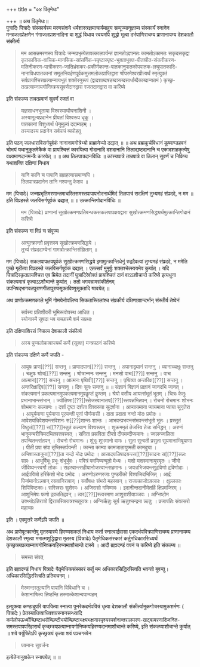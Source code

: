 +++
title = "०४ पितृमेधः"

+++
॥ अथ पितृमेधः॥  
पुत्रादिः पित्रादेः संस्कार्यस्य मरणसंशये धर्मशास्त्रज्ञमाचार्यमाहूय सम्पूज्यानुज्ञाप्य संस्कार्यं स्नानेन मन्त्रजलप्रोक्षणेन गंगाजलप्राशनादिना वा शुद्धं विधाय स्वयमपि शुद्धो भूत्वा दर्भपाणिराचम्य प्राणानायम्य देशकालौ संकीर्त्य

> मम आसन्नमरणस्य पित्रादेः जन्मप्रभृत्येतावत्कालपर्यन्तं ज्ञानतोऽज्ञानतः कामतोऽकामतः सकृदसकृद्वा कृतकायिक-वाचिक-मानसिक-सांसर्गिक-स्पृष्टास्पृष्ट-भुक्ताभुक्त-पीतापीत-संकरीकरण-मलिनीकरण-पात्रीकरण-जातिभ्रंशकर-प्रकीर्णकान्त-पातकानुपातकोपपातक-लघुपातकादि-नानाविधपातकानां समूलनिवर्हणपूर्वकमुत्तमलोकप्राप्तिद्वारा श्रीपरमेश्वरप्रीत्यर्थं स्मृत्युक्तं सर्वप्रायश्चित्तप्रत्याम्नायभूतं शक्तेरनुरूपं (द्वादशाब्दषडब्दत्र्यब्दसार्धाब्दैकाब्दान्यतमं ) कृच्छ्र-तत्प्रत्याम्नायगोनिष्क्रयसुवर्णदानद्वारा रजतदानद्वारा वा करिष्ये

इति संकल्प्य तावत्प्रमाणं सुवर्णं रजतं वा

> यज्ञसाधनभूताया विश्वस्याघौघनाशिनी ।  
अस्यामूल्यप्रदानेन प्रीयतां विश्वरूप धृकू ।  
पातकानां विशुध्यर्थ धेनुमूल्यं ददाम्यहम् ।  
तस्मादस्य प्रदानेन सर्वपापं व्यपोहतु

इति पठन् जलधाराविसर्गपूर्वकं नानानामगोत्रेभ्यो ब्राह्मणेभ्यो दद्यात् ॥ ॥ अथ ब्रह्मकूर्चविधानं कूष्माण्डहवनं चोभयं यथानुकूलमेकैकं वा प्रायश्चित्तं कारयित्वा गोदानादि दशदानानि तिलाद्यष्टदानानि च एकादशाहकृत्येषु वक्ष्यमाणदानमन्त्रैः कारयेत् ॥ ॥ अथ तिलपात्रदानविधिः ॥ कांस्यपात्रे ताम्रपात्रे वा तिलान् सुवर्णं च निक्षिप्य यथाशक्ति दक्षिणां निधाय

> यानि कानि च पापानि ब्रह्महत्यासमान्यपि ।  
तिलपात्रप्रदानेन तानि नश्यन्तु केशव ॥

मम (पित्रादेः) जन्मप्रभृतिमरणान्तमाचरितसमस्तपापापनोदनार्थमिदं तिलपात्रं सदक्षिणं तुभ्यमहं संप्रददे, न मम ॥ इति विप्रहस्ते जलविसर्गपूर्वकं दद्यात् ॥ ॥ उत्क्रान्तिगोदानविधिः ॥

> मम (पित्रादेः) प्राणानां सुखोत्क्रमणप्रतिबन्धकसकलपापक्षयद्वारा सुखोत्क्रमणसिद्ध्यर्थमुत्क्रान्तिगोदानं करिष्ये  

इति संकल्प्य गां विप्रं च संपूज्य

> अत्युत्क्रान्तौ प्रवृत्तस्य सुखोत्क्रमणसिद्धये ।  
तुभ्यं संप्रददाम्येनां गामत्रोत्क्रान्तिसंज्ञिताम् ॥

मम (पित्रादेः) सकलपापक्षयपूर्वकं सुखोत्क्रमणसिद्धये इमामुत्क्रान्तिधेनुं रुद्रदैवत्यां तुभ्यमहं संप्रददे, न ममेति पुच्छे गृहीत्वा विप्रहस्ते जलविसर्गपूर्वकं दद्यात् । एतत्सर्वं मुमूर्षुः शक्तश्चेत्स्वयमेव कुर्यात् । यदि पित्रादिरकृतप्रायश्चित्त एव म्रियेत तदानीं पुत्रादिरेवोक्तं प्रायश्चित्तं दानं वाऽऽशौचान्ते करिष्ये इत्यधुना संकल्पमात्रं कृत्वाऽऽशौचान्ते कुर्यात् । ततो भगवन्नामसंकीर्तनम् उपनिषद्भागवतपुराणगीतापुरुषसूक्तविष्णुसूक्तादि श्रावयेत् ॥

अथ प्राणोत्क्रमणकाले भूमिं गोमयेनोपलिप्य सिकतास्तिलांश्च संप्रकीर्य दक्षिणाग्राान्दर्भान् संस्तीर्य तेष्वेनं

> सर्वस्य प्रतिशीवरी भूमिस्त्वोपस्थ आधित ।  
स्योनास्मै सुषदा भव यच्छास्मै शर्म सप्रथाः

इति दक्षिणाशिरसं निपात्य देशकालौ संकीर्त्य

> अस्य पुण्यलोकावाप्त्यर्थं कर्णे (सूक्त) मन्त्रपठनं करिष्ये

इति संकल्प्य दक्षिणे कर्णे जपति -

> आयुषः प्राण[[??]] सन्तनु । प्राणादपान[[??]] सन्तनु । अपानाद्व्यानं सन्तनु । व्यानाच्चक्षुः सन्तनु । चक्षुषः श्रोत्र[[??]] सन्तनु । श्रोत्रान्मनः सन्तनु । मनसो वाच[[??]] सन्तनु । वाच आत्मान[[??]] सन्तनु । आत्मनः पृथिवी[[??]] सन्तनु । पृथिव्या अन्तरिक्ष[[??]] सन्तनु । अन्तरिक्षाद्दिव[[??]] सन्तनु । दिवः सुवः सन्तनु ॥ ॥ संज्ञानं विज्ञानं प्रज्ञानं जानदभि जानत् । संकल्पमानं प्रकल्पमानमुपकल्पमानमुपकॢप्तं कॢप्तम् । श्रेयो वसीय आयत्संभूतं भूतम् । चित्रः केतुः प्रभानाभान्त्संभान् । ज्योतिष्मा[[??]]स्तेजस्वानातप[[??]]स्तपन्नभितपन् । रोचनो रोचमानः शोभनः शोभमानः कल्याणः । दर्शा दृष्टा दर्शता विश्वरूपा सुदर्शना । आप्यायमाना प्यायमाना प्याया सूनृतेरा । आपूर्यमाणा पूर्यमाणा पूरयन्ती पूर्णा पौर्णमासी । दाता प्रदाता नन्दो मोदः प्रमोदः । आवेशयन्निवेशयन्त्संवेशनः स[[??]शान्तः शान्तः । आभवन्प्रभवन्त्संभवन्त्संभूतो भूतः । प्रस्तुतं विष्टुतं[[??]] स[[??]]स्तुतं कल्याण विश्वरूपम् । शुक्रममृतं तेजस्वि तेजः समिद्धम् । अरुणं भानुमन्मरीचिमदभितपत्तपस्वत् । सविता प्रसविता दीप्तो दीपयन्दीप्यमानः । ज्वलन्ज्वलिता तपन्वितन्त्संतपन् । रोचनो रोचमानः । शुंभूः शुभमानो वामः । सुता सुन्वती प्रसुता सूयमानाभिषूयाणा । पीती प्रपा संपा तृप्तिस्तर्पयन्ती । कान्ता काम्या कामजातायुष्मती कामदुघा । अभिशास्तानुमा[[??]]ता नन्दो मोदः प्रमोदः । आसादयन्निषादयन्त्स[[??]]सादनः स[[??]]सन्नः सन्नः । आभूर्विभूः प्रभूः शंभूर्भुवः । पवित्रं पवयिष्यन्पूतो मेध्यः । यशो यशस्वानायुरमृतः । जीवो जीविष्यन्त्स्वर्गो लोकः । सहस्वान्त्सहीयानोजस्वान्त्सहमानः । जयन्नभिजयन्त्सुद्रविणो द्रविणोदाः । आर्द्रपवित्रो हरिकेशो मोदः प्रमोदः । अरुणोऽरुणरजाः पुण्डरीको विश्वजिदभिजित् । आर्द्रः पिन्व॑मानोऽन्नवान् रसवानिरावान् । सर्वौषधः संभरो महस्वान् । राजत्काजोऽवत्काः । क्षुल्लकाः शिपिविष्टकाः। सरिस्रराः सुशेरवः । अजिरासो गमिष्णवः । इदानीन्तदानीमेतर्हि क्षिप्रमजिरम् । आशुनिमेषः फणो द्रवन्नतिद्रवन् । त्वर[[??]]स्त्वरमाण आशुराशीयाञ्जवः । अग्निष्टोम उक्थ्योऽतिरात्रो द्विरात्रस्त्रिरात्रश्चतूरात्रः। अग्निर्ऋतुः सूर्य ऋतुश्चन्द्रमा ऋतुः । प्रजापतिः संवत्सरो महान्कः

इति । एवमुत्तरे कर्णेऽपि जपति ॥

अथ प्राणेषूत्क्रान्तेषु मृतस्यास्ये हिरण्यशकलं निधाय कर्ता स्नात्वार्द्रवासा एकदर्भपवित्रपाणिराचम्य प्राणानायम्य देशकालौ स्मृत्वा ममात्मशुद्धिद्वारा मृतस्य (पित्रादेः) पैतृमेधिकसंस्कारं कर्तुमधिकारसिध्यर्थं कृच्छ्रत्रयप्रत्याम्नायगोनिष्क्रयहिरण्यमाशौचान्ते दास्ये । आदौ ब्रह्मदण्डं वपनं च करिष्ये इति संकल्प्य ॥

> समस्त संपत्

इति ब्रह्मदण्डं निधाय पित्रादेः पैतृमेधिकसंस्कारं कर्तुं मम अधिकारसिद्धिरस्त्विति भवन्तो बुवन्तु। अधिकारसिद्धिरस्त्विति प्रतिवचनम् ।

> मेरुमन्दरतुल्यानि पापानि विविधानि च ।  
केशानाश्रित्य तिष्ठन्ति तस्मात्केशान्वपाम्यहम्

इत्युक्त्वा कण्ठादुपरि वापयित्वा स्नात्वा पुनरेकदर्भपवित्रं धृत्वा देशकालौ संकीर्त्यामुकगोत्रस्यामुकशर्मणः ( पित्रादेः ) प्रेतस्याधिव्याधिवशात्स्नानसन्ध्यादि कर्मलोपऊर्ध्वोच्छिष्टाधरोच्छिष्टीभयोच्छिष्टाभक्ष्यभक्षणास्पृश्यस्पर्शनान्तरालमरण-खट्वामरणादिजनित-समस्तपापपरिहारार्थं कृच्छत्रयप्रत्याम्नायगोनिष्कयहिरण्यदानमाशौचान्ते करिष्ये, इति संकल्प्याशौचान्ते कुर्यात् ॥ शवे पर्युषितेऽपि कृच्छ्रत्रयं कृत्वा शवं पञ्चगव्येन

> पवमानः सुवर्जनः

इत्येतेनानुवाकेन स्नापयेत् ॥ ॥
